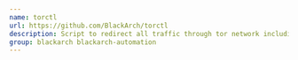 ```yaml
---
name: torctl
url: https://github.com/BlackArch/torctl
description: Script to redirect all traffic through tor network including dns queries for anonymizing entire system.
group: blackarch blackarch-automation
---
```

